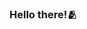 ### Hello there!🫂

<!--
**AbdullahBaig08/AbdullahBaig08** is a ✨ _special_ ✨ repository because its `README.md` (this file) appears on your GitHub profile.

Here are some ideas to get you started:

- 🔭 I’m currently working on Fullstack Web Developmemt.
- 🌱 I’m currently studying Computer Science and Engineering at the Loyola-ICAM College of Engineering and Technology. 
- 📫 How to reach me: baigabdullah174@gmail.com
- 🫂 Fun fact: I love Biryani and cats.
-->
